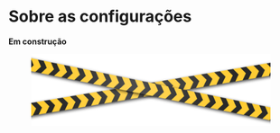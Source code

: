 # Sobre as configurações

**Em construção**

<figure><img src="../.gitbook/assets/Construction-Logo-PNG-HD-Quality (1).png" alt=""><figcaption></figcaption></figure>
